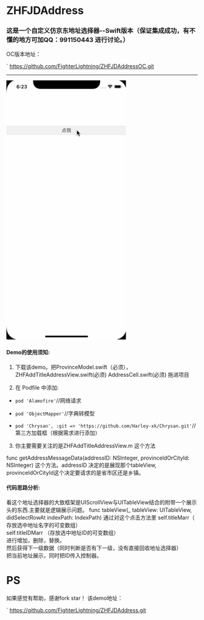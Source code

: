 # ZHFJDAddress
### 这是一个自定义仿京东地址选择器--Swift版本（保证集成成功，有不懂的地方可加QQ：991150443 进行讨论。）
OC版本地址：

`
https://github.com/FighterLightning/ZHFJDAddressOC.git

---


 
 ![](./仿京东地址选择/1.gif)



#### Demo的使用须知:
 1. 下载该demo。把ProvinceModel.swift（必须），ZHFAddTitleAddressView.swift(必须) AddressCell.swift(必须) 拖进项目

 2. 在 Podfile 中添加:
 * `pod 'Alamofire'`//网络请求
 
 * `pod 'ObjectMapper'`//字典转模型

 * `pod 'Chrysan', :git => 'https://github.com/Harley-xk/Chrysan.git'`//第三方加载框（根据需求进行添加）
 	
3. 你主要需要关注的是ZHFAddTitleAddressView.m 这个方法

 func getAddressMessageData(addressID: NSInteger, provinceIdOrCityId: NSInteger)
这个方法。addressID 决定的是展现那个tableView,  provinceIdOrCityId这个决定要请求的是省市区还是乡镇。

#### 代码思路分析:
看这个地址选择器的大致框架是UIScrollView与UITableView结合的附带一个展示头的东西.主要就是逻辑展示问题。
 func tableView(_ tableView: UITableView, didSelectRowAt indexPath: IndexPath)
通过对这个点击方法里 self.titleMarr（ 存放选中地址名字的可变数组）  
 self.titleIDMarr （存放选中地址ID的可变数组）  
 进行增加，删除，替换。    
然后获得下一级数据（同时判断是否有下一级，没有直接回收地址选择器）  
把当前地址展示，同时把ID传入控制器。  
 
# PS

 如果感觉有帮助，感谢fork star！
 该demo地址：
 
 `
 https://github.com/FighterLightning/ZHFJDAddress.git
